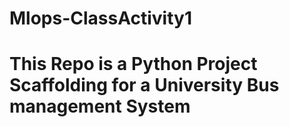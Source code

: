 # Mlops-ClassActivity1
# This Repo is a Python Project Scaffolding for a University Bus management System